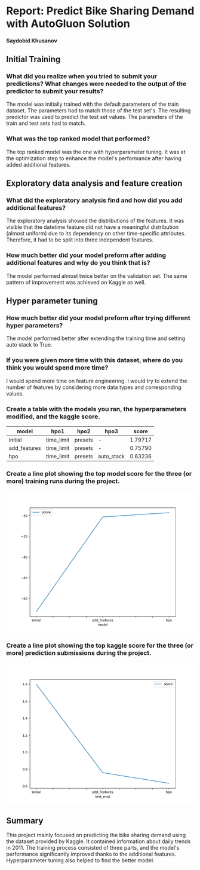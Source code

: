 # Report: Predict Bike Sharing Demand with AutoGluon Solution
#### Saydobid Khusanov

## Initial Training
### What did you realize when you tried to submit your predictions? What changes were needed to the output of the predictor to submit your results?
The model was initially trained with the default parameters of the train dataset. The parameters 
had to match those of the test set's. The resulting predictor was used to predict the test set values.
The parameters of the train and test sets had to match.

### What was the top ranked model that performed?
The top ranked model was the one with hyperparameter tuning. It was at the optimization step to enhance the 
model's performance after having added additional features.

## Exploratory data analysis and feature creation
### What did the exploratory analysis find and how did you add additional features?
The exploratory analysis showed the distributions of the features. It was visible that the datetime feature
did not have a meaningful distribution (almost uniform) due to its dependency on other time-specific attributes.
Therefore, it had to be split into three independent features.

### How much better did your model preform after adding additional features and why do you think that is?
The model performed almost twice better on the validation set. The same pattern of improvement was achieved on Kaggle 
as well.

## Hyper parameter tuning
### How much better did your model preform after trying different hyper parameters?
The model performed better after extending the training time and setting auto stack to True.

### If you were given more time with this dataset, where do you think you would spend more time?
I would spend more time on feature engineering. I would try to extend the number of features by considering more
data types and corresponding values.

### Create a table with the models you ran, the hyperparameters modified, and the kaggle score.

| model        | hpo1       | hpo2    | hpo3       | score   |
|--------------|------------|---------|------------|---------|
| initial      | time_limit | presets | -          | 1.79717 |
| add_features | time_limit | presets | -          | 0.75790 |
| hpo          | time_limit | presets | auto_stack | 0.63236 |

### Create a line plot showing the top model score for the three (or more) training runs during the project.

![model_train_score.png](img/model_train_score.png)

### Create a line plot showing the top kaggle score for the three (or more) prediction submissions during the project.

![model_test_score.png](img/model_test_score.png)

## Summary
This project mainly focused on predicting the bike sharing demand using the dataset provided by Kaggle.
It contained information about daily trends in 2011. The training process consisted of three parts, and 
the model's performance significantly improved thanks to the additional features. Hyperparameter tuning
also helped to find the better model.
